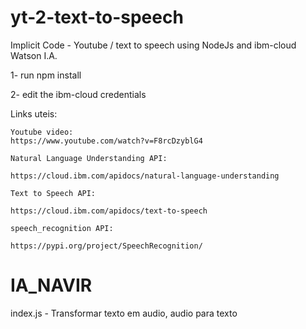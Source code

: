 # yt-2-text-to-speech
Implicit Code - Youtube / text to speech using NodeJs and ibm-cloud Watson I.A.

1- run npm install

2- edit the ibm-cloud credentials

Links uteis: 

    Youtube video:
    https://www.youtube.com/watch?v=F8rcDzyblG4

    Natural Language Understanding API:

    https://cloud.ibm.com/apidocs/natural-language-understanding

    Text to Speech API:

    https://cloud.ibm.com/apidocs/text-to-speech

    speech_recognition API:

    https://pypi.org/project/SpeechRecognition/

    

# IA_NAVIR


index.js - Transformar texto em audio, audio para texto